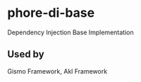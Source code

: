 # phore-di-base
Dependency Injection Base Implementation


## Used by

Gismo Framework, Akl Framework